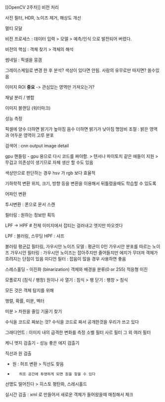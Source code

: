 [[OpenCV 2주차]]
비전 처리

사진 필터, HDR, 노이즈 제거, 해상도 개선

멀티 모달

비전 프로세스 : 데이터 입력 > 모델 > 예측/인식 으로 발전되어 버렸다.

비전의 핵심 : 객체 찾기 > 객체의 해석

썸네일 : 픽셀을 뭉갬

그레이스케일로 변경 한 후 분석? 
색상이 있다면 안됨. 
사람의 유무로만 따지면? 쓸수있음


이미지 ROI **중요**
-> 관심있는 영역만 가져오는거?

채널 분리 / 병합 

이미지 블랜딩  (워터마크)

성능 측정

픽셀에 양수 더하면 밝기가 높아짐
음수 더하면 밝기가 낮아짐
명암비 조절 : 밝은 영역과 어두운 영역이 고루 분포

검색어 : cnn output image detail


gpu 핸들링 - gpu 용으로 다시 코드를 짜야함. > 텐서나 파이토치 같은 애들이 지원 > 무겁고 의존성이 생기므로 자체 생산 할 수도 있음


색상만으로 판단하는 경우 hsv 가 rgb 보다 효율적


기하학적 변환
위치, 크기, 방향 등을 변환을 이용해서 뒤틀렸을때도 학습할 수 있도록

어파인 변환

투시변환 : 폰으로 문서 스캔


필터링 : 원하는 정보만 획득

LPF -> HPF  # 전체 이미지에서 잡티는 걸러내고 엣지만 따오겟다

LPF : 블러링, 스무딩
HPF : 샤프

블러링
	평균값 필터링, 
	가우시안 노이즈 모델 : 평균이 0인 가우시안 분포를 따르는 노이즈
	가우시안 필터링 : 가우시안 노이즈는 잡아주지만  줄어들지만 에지가 무뎌져 객체가 흐려지는 단점이 있음
	미디언 필터 : 잡음이 많을 경우 사용하면 좋음
	

스레스홀딩 - 이진화 (binarization)
객체와 배경을 분류(0 or 255)
적응형 이진

모폴로지 (침식 / 팽창)  원이나 사
열기 : 침식 > 팽
닫기 : 팽창 > 침식


모든 것은 객체 탐지를 위해

행렬, 확률, 미분, 벡터

미분 > 차원을 줄임
기울기 찾기


수식을 코드로 짜보는 것? 
수식을 코드로 짜서 공개한것을 우리가 쓰고 있다 

그래디언트 : 이미지 내의 급격한 변화를 측정
소벨 필터
사르 필터
그 외 여러 필터

케니 엣지 검출기 - 성능 좋은 에지 검출기

직선과 원 검출
- 원 : 허프 변환 > 직선도 찾음 
-        허프 공간에 투영하게 되면 원을 찾을 수 있다 

선명도 떨어진다 > 히스토 평탄화, 스레시홀드 


실시간 검출 : xml 로 만들어서 새로운 객체가 들어왔을때 매칭해서 체크


